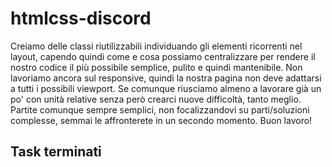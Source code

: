 # htmlcss-discord
Creiamo delle classi riutilizzabili individuando gli elementi ricorrenti nel layout, capendo quindi come e cosa possiamo centralizzare per rendere il nostro codice il più possibile semplice, pulito e quindi mantenibile.
Non lavoriamo ancora sul responsive, quindi la nostra pagina non deve adattarsi a tutti i possibili viewport. Se comunque riusciamo almeno a lavorare già un po' con unità relative senza però crearci nuove difficoltà, tanto meglio.
Partite comunque sempre semplici, non focalizzandovi su parti/soluzioni complesse, semmai le affronterete in un secondo momento.
Buon lavoro!



## Task terminati
